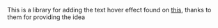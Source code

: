 This is a library for adding the text hover effect found on [this](https://evervault.com/customers), thanks to them for providing the idea
